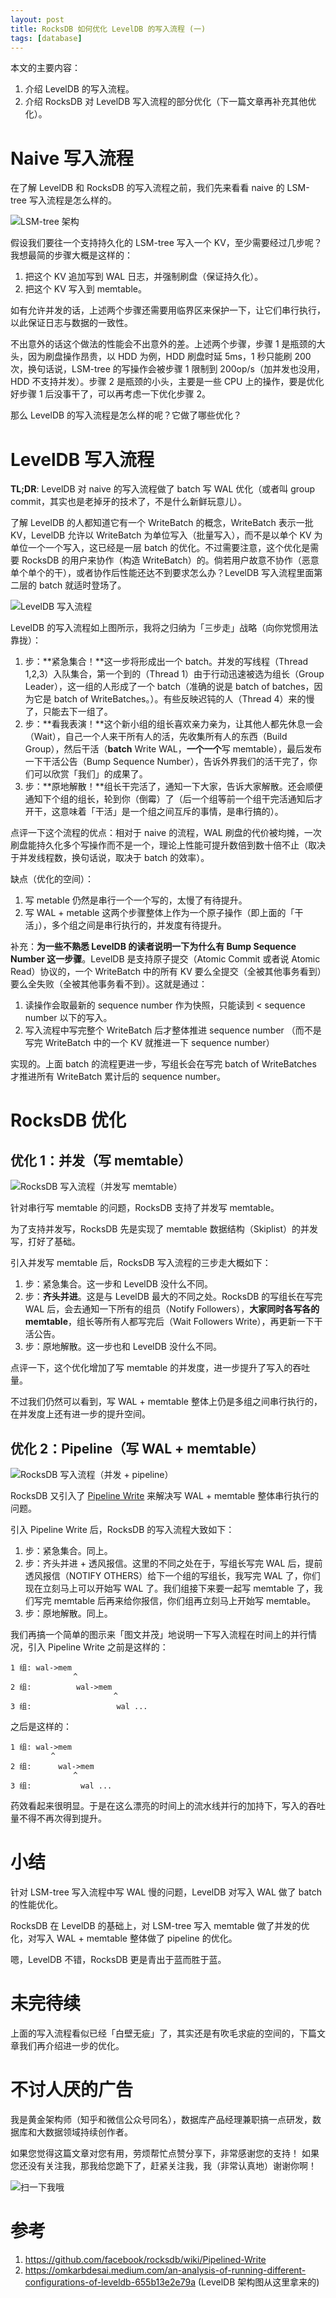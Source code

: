 ```yaml
---
layout: post 
title: RocksDB 如何优化 LevelDB 的写入流程 (一)
tags: [database]
---
```


本文的主要内容：
1. 介绍 LevelDB 的写入流程。
2. 介绍 RocksDB 对 LevelDB 写入流程的部分优化（下一篇文章再补充其他优化）。

# Naive 写入流程
在了解 LevelDB 和 RocksDB 的写入流程之前，我们先来看看 naive 的 LSM-tree 写入流程是怎么样的。

![LSM-tree 架构](../static/img/2023-08-21-lsm-tree-write/img.png)

假设我们要往一个支持持久化的 LSM-tree 写入一个 KV，至少需要经过几步呢？我想最简的步骤大概是这样的：
1. 把这个 KV 追加写到 WAL 日志，并强制刷盘（保证持久化）。
2. 把这个 KV 写入到 memtable。

如有允许并发的话，上述两个步骤还需要用临界区来保护一下，让它们串行执行，以此保证日志与数据的一致性。

不出意外的话这个做法的性能会不出意外的差。上述两个步骤，步骤 1 是瓶颈的大头，因为刷盘操作昂贵，以 HDD 为例，HDD 刷盘时延 5ms，1 秒只能刷 200 次，换句话说，LSM-tree 的写操作会被步骤 1 限制到 200op/s（加并发也没用，HDD 不支持并发）。步骤 2 是瓶颈的小头，主要是一些 CPU 上的操作，要是优化好步骤 1 后没事干了，可以再考虑一下优化步骤 2。

那么 LevelDB 的写入流程是怎么样的呢？它做了哪些优化？

# LevelDB 写入流程
**TL;DR**: LevelDB 对 naive 的写入流程做了 batch 写 WAL 优化（或者叫 group commit，其实也是老掉牙的技术了，不是什么新鲜玩意儿）。

了解 LevelDB 的人都知道它有一个 WriteBatch 的概念，WriteBatch 表示一批 KV，LevelDB 允许以 WriteBatch 为单位写入（批量写入），而不是以单个 KV 为单位一个一个写入，这已经是一层 batch 的优化。不过需要注意，这个优化是需要 RocksDB 的用户来协作（构造 WriteBatch）的。倘若用户故意不协作（恶意单个单个的干），或者协作后性能还达不到要求怎么办？LevelDB 写入流程里面第二层的 batch 就适时登场了。

![LevelDB 写入流程](../static/img/2023-08-21-lsm-tree-write/img_1.png)

LevelDB 的写入流程如上图所示，我将之归纳为「三步走」战略（向你党惯用法靠拢）：
1. 步：**紧急集合！**这一步将形成出一个 batch。并发的写线程（Thread 1,2,3）入队集合，第一个到的（Thread 1）由于行动迅速被选为组长（Group Leader），这一组的人形成了一个 batch（准确的说是 batch of batches，因为它是 batch of WriteBatches。）。有些反映迟钝的人（Thread 4）来的慢了，只能去下一组了。
2. 步：**看我表演！**这个新小组的组长喜欢亲力亲为，让其他人都先休息一会（Wait），自己一个人来干所有人的活，先收集所有人的东西（Build Group），然后干活（**batch** Write WAL，**一个一个**写 memtable），最后发布一下干活公告（Bump Sequence Number），告诉外界我们的活干完了，你们可以欣赏「我们」的成果了。
3. 步：**原地解散！**组长干完活了，通知一下大家，告诉大家解散。还会顺便通知下个组的组长，轮到你（倒霉）了（后一个组等前一个组干完活通知后才开干，这意味着「干活」是一个组之间互斥的事情，是串行搞的）。

点评一下这个流程的优点：相对于 naive 的流程，WAL 刷盘的代价被均摊，一次刷盘能持久化多个写操作而不是一个，理论上性能可提升数倍到数十倍不止（取决于并发线程数，换句话说，取决于 batch 的效率）。

缺点（优化的空间）：
1. 写 metable 仍然是串行一个一个写的，太慢了有待提升。
2. 写 WAL + metable 这两个步骤整体上作为一个原子操作（即上面的「干活」），多个组之间是串行执行的，并发度有待提升。

补充：**为一些不熟悉 LevelDB 的读者说明一下为什么有 Bump Sequence Number 这一步骤**。LevelDB 是支持原子提交（Atomic Commit 或者说 Atomic Read）协议的，一个 WriteBatch 中的所有 KV 要么全提交（全被其他事务看到）要么全失败（全被其他事务看不到）。这就是通过：
1. 读操作会取最新的 sequence number 作为快照，只能读到 < sequence number 以下的写入。
2. 写入流程中写完整个 WriteBatch 后才整体推进 sequence number （而不是写完 WriteBatch 中的一个 KV 就推进一下 sequence number）

实现的。上面 batch 的流程更进一步，写组长会在写完 batch of WriteBatches 才推进所有 WriteBatch 累计后的 sequence number。

# RocksDB 优化

## 优化 1：并发（写 memtable）

![RocksDB 写入流程（并发写 memtable）](../static/img/2023-08-21-lsm-tree-write/img_2.png)

针对串行写 memtable 的问题，RocksDB 支持了并发写 memtable。

为了支持并发写，RocksDB 先是实现了 memtable 数据结构（Skiplist）的并发写，打好了基础。

引入并发写 memtable 后，RocksDB 写入流程的三步走大概如下：
1. 步：紧急集合。这一步和 LevelDB 没什么不同。
2. 步：**齐头并进**。这是与 LevelDB 最大的不同之处。RocksDB 的写组长在写完 WAL 后，会去通知一下所有的组员（Notify Followers），**大家同时各写各的 memtable**，组长等所有人都写完后（Wait Followers Write），再更新一下干活公告。
3. 步：原地解散。这一步也和 LevelDB 没什么不同。

点评一下，这个优化增加了写 memtable 的并发度，进一步提升了写入的吞吐量。

不过我们仍然可以看到，写 WAL + memtable 整体上仍是多组之间串行执行的，在并发度上还有进一步的提升空间。

## 优化 2：Pipeline（写 WAL + memtable）
![RocksDB 写入流程（并发 + pipeline）](../static/img/2023-08-21-lsm-tree-write/img_3.png)


RocksDB 又引入了 [Pipeline Write](https://github.com/facebook/rocksdb/wiki/Pipelined-Write) 来解决写 WAL + memtable 整体串行执行的问题。

引入 Pipeline Write 后，RocksDB 的写入流程大致如下：
1. 步：紧急集合。同上。
2. 步：齐头并进 + 透风报信。这里的不同之处在于，写组长写完 WAL 后，提前透风报信（NOTIFY OTHERS）给下一个组的写组长，我写完 WAL 了，你们现在立刻马上可以开始写 WAL 了。我们组接下来要一起写 memtable 了，我们写完 memtable 后再来给你报信，你们组再立刻马上开始写 memtable。
3. 步：原地解散。同上。

我们再搞一个简单的图示来「图文并茂」地说明一下写入流程在时间上的并行情况，引入 Pipeline Write 之前是这样的：

```
1 组: wal->mem
              ^                              
2 组:          wal->mem
                       ^
3 组:                   wal ...
```
之后是这样的：
```
1 组: wal->mem
         ^                              
2 组:      wal->mem
              ^
3 组:           wal ...   
```
药效看起来很明显。于是在这么漂亮的时间上的流水线并行的加持下，写入的吞吐量不得不再次得到提升。

# 小结
针对 LSM-tree 写入流程中写 WAL 慢的问题，LevelDB 对写入 WAL 做了 batch 的性能优化。

RocksDB 在 LevelDB 的基础上，对 LSM-tree 写入 memtable 做了并发的优化，对写入 WAL + memtable 整体做了 pipeline 的优化。

嗯，LevelDB 不错，RocksDB 更是青出于蓝而胜于蓝。

# 未完待续
上面的写入流程看似已经「白壁无疵」了，其实还是有吹毛求疵的空间的，下篇文章我们再介绍进一步的优化。

# 不讨人厌的广告
我是黄金架构师（知乎和微信公众号同名），数据库产品经理兼职搞一点研发，数据库和大数据领域持续创作者。

如果您觉得这篇文章对您有用，劳烦帮忙点赞分享下，非常感谢您的支持！
如果您还没有关注我，那我给您跪下了，赶紧关注我，我（非常认真地）谢谢你啊！

![扫一下我哦](../static/img/2023-08-21-lsm-tree-write/img_4.png)

# 参考
1. https://github.com/facebook/rocksdb/wiki/Pipelined-Write
3. https://omkarbdesai.medium.com/an-analysis-of-running-different-configurations-of-leveldb-655b13e2e79a (LevelDB 架构图从这里拿来的)